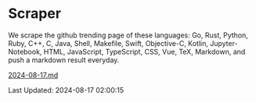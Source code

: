 # Scraper

We scrape the github trending page of these languages: Go, Rust, Python, Ruby, C++, C, Java, Shell, Makefile, Swift, Objective-C, Kotlin, Jupyter-Notebook, HTML, JavaScript, TypeScript, CSS, Vue, TeX, Markdown, and push a markdown result everyday.

[2024-08-17.md](https://github.com/cumthxy/github-trending-backup/blob/master/2024-08-17.md)

Last Updated: 2024-08-17 02:00:15